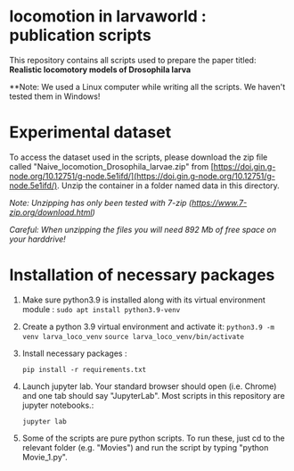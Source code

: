 # locomotion in larvaworld : publication scripts

This repository contains  all scripts used to prepare the
paper titled: **Realistic locomotory models of Drosophila larva**

**Note: We used a Linux computer while writing all the scripts. We haven't 
tested them in Windows!

# Experimental dataset 

To access the dataset used in the scripts, please download the zip file called 
"Naive_locomotion_Drosophila_larvae.zip" from [https://doi.gin.g-node.org/10.12751/g-node.5e1ifd/](https://doi.gin.g-node.org/10.12751/g-node.5e1ifd/). 
Unzip the container in a folder named data in this directory.

*Note: Unzipping has only been tested with 7-zip 
(https://www.7-zip.org/download.html)*

*Careful: When unzipping the files you will need 892 Mb of free
space on your harddrive!*


# Installation of necessary packages

1. Make sure python3.9 is installed along with its virtual environment module :
    `sudo apt install python3.9-venv`

2. Create a python 3.9 virtual environment and activate it: 
    `python3.9 -m venv larva_loco_venv`
    `source larva_loco_venv/bin/activate`


3. Install necessary packages :

    `pip install -r requirements.txt`

       
4. Launch jupyter lab. Your standard browser should open (i.e. Chrome) and one tab should
   say "JupyterLab". Most scripts in this
   repository are jupyter notebooks.:
    
    `jupyter lab`

5. Some of the scripts are pure python scripts. To run these, just
    cd to the relevant folder (e.g. "Movies") and run the script by
    typing "python Movie_1.py".
    